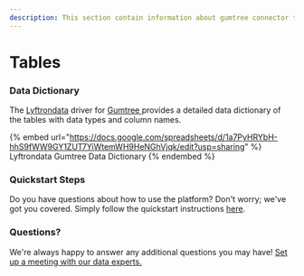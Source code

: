 ```yaml
---
description: This section contain information about gumtree connector tables information
---
```


# Tables

### Data Dictionary

The [Lyftrondata](https://www.lyftrondata.com/) driver for [Gumtree](https://www.lyftrondata.com/integration/gumtree/)[ ](https://www.lyftrondata.com/integration/gumtree/)provides a detailed data dictionary of the tables with data types and column names.

{% embed url="https://docs.google.com/spreadsheets/d/1a7PyHRYbH-hhS9fWW9GY1ZUT7YiWtemWH9HeNGhVjqk/edit?usp=sharing" %}
Lyftrondata Gumtree Data Dictionary
{% endembed %}

### Quickstart Steps

Do you have questions about how to use the platform? Don't worry; we've got you covered. Simply follow the quickstart instructions [here](../../../../quickstart-steps.md).

### Questions? <a href="#questions" id="questions"></a>

We're always happy to answer any additional questions you may have! [Set up a meeting with our data experts.](https://www.lyftrondata.com/book-a-meeting/)

